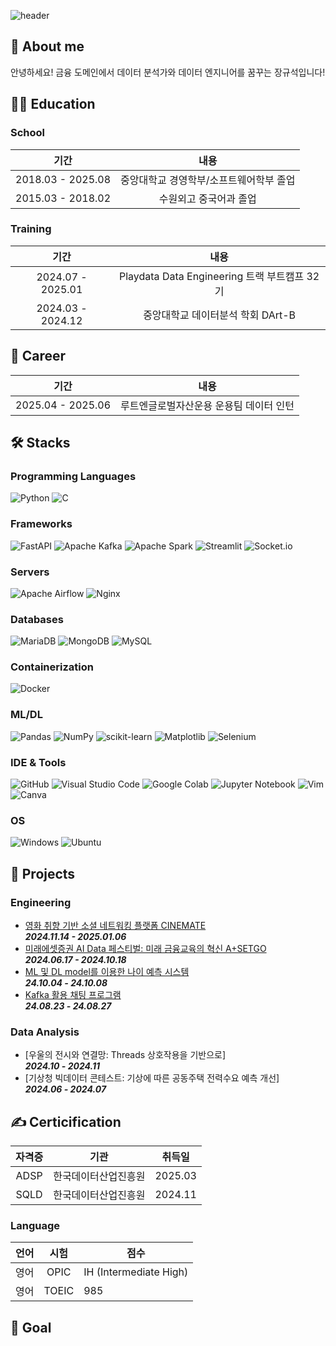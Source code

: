 ![header](https://capsule-render.vercel.app/api?type=waving&color=auto&height=200&section=header&text=Seokxkyu's%20Github&animation=twinkling&fontSize=60&fontColor=000000&fontAlignY=40)

## 📜 About me
안녕하세요! 금융 도메인에서 데이터 분석가와 데이터 엔지니어를 꿈꾸는 장규석입니다!

## 👩‍🎓 Education
### School
|      **기간**     |                 **내용**                |
|:-----------------:|:---------------------------------------:|
| 2018.03 - 2025.08 | 중앙대학교 경영학부/소프트웨어학부 졸업 |
| 2015.03 - 2018.02 | 수원외고 중국어과 졸업                  |

### Training
|      **기간**     |                 **내용**                    |
|:-----------------:|:-------------------------------------------:|
| 2024.07 - 2025.01 | Playdata Data Engineering 트랙 부트캠프 32기 |
| 2024.03 - 2024.12 | 중앙대학교 데이터분석 학회 DArt-B |

## 💼 Career
|      **기간**     |                 **내용**                |
|:-----------------:|:---------------------------------------:|
| 2025.04 - 2025.06 | 루트엔글로벌자산운용 운용팀 데이터 인턴 |

## 🛠️ Stacks
### Programming Languages
![Python](https://img.shields.io/badge/python-3670A0?style=for-the-badge&logo=python&logoColor=ffdd54)
![C](https://img.shields.io/badge/c-%2300599C.svg?style=for-the-badge&logo=c&logoColor=white)

### Frameworks
![FastAPI](https://img.shields.io/badge/FastAPI-005571?style=for-the-badge&logo=fastapi)
![Apache Kafka](https://img.shields.io/badge/Apache%20Kafka-000?style=for-the-badge&logo=apachekafka)
![Apache Spark](https://img.shields.io/badge/Apache%20Spark-FDEE21?style=for-the-badge&logo=apachespark&logoColor=black)
![Streamlit](https://img.shields.io/badge/Streamlit-%23FE4B4B.svg?style=for-the-badge&logo=streamlit&logoColor=white)
![Socket.io](https://img.shields.io/badge/Socket.io-black?style=for-the-badge&logo=socket.io&badgeColor=010101)

### Servers
![Apache Airflow](https://img.shields.io/badge/Apache%20Airflow-017CEE?style=for-the-badge&logo=Apache%20Airflow&logoColor=white)
![Nginx](https://img.shields.io/badge/nginx-%23009639.svg?style=for-the-badge&logo=nginx&logoColor=white)

### Databases
![MariaDB](https://img.shields.io/badge/MariaDB-003545?style=for-the-badge&logo=mariadb&logoColor=white)
![MongoDB](https://img.shields.io/badge/MongoDB-%234ea94b.svg?style=for-the-badge&logo=mongodb&logoColor=white)
![MySQL](https://img.shields.io/badge/mysql-4479A1.svg?style=for-the-badge&logo=mysql&logoColor=white)

### Containerization
![Docker](https://img.shields.io/badge/docker-%230db7ed.svg?style=for-the-badge&logo=docker&logoColor=white)

### ML/DL
![Pandas](https://img.shields.io/badge/pandas-%23150458.svg?style=for-the-badge&logo=pandas&logoColor=white)
![NumPy](https://img.shields.io/badge/numpy-%23013243.svg?style=for-the-badge&logo=numpy&logoColor=white)
![scikit-learn](https://img.shields.io/badge/scikit--learn-%23F7931E.svg?style=for-the-badge&logo=scikit-learn&logoColor=white)
![Matplotlib](https://img.shields.io/badge/Matplotlib-%23ffffff.svg?style=for-the-badge&logo=Matplotlib&logoColor=black)
![Selenium](https://img.shields.io/badge/-selenium-%43B02A?style=for-the-badge&logo=selenium&logoColor=white)

### IDE & Tools
![GitHub](https://img.shields.io/badge/github-%23121011.svg?style=for-the-badge&logo=github&logoColor=white)
![Visual Studio Code](https://img.shields.io/badge/Visual%20Studio%20Code-0078d7.svg?style=for-the-badge&logo=visual-studio-code&logoColor=white)
![Google Colab](https://img.shields.io/badge/Google%20Colab-%23F9A825.svg?style=for-the-badge&logo=googlecolab&logoColor=white)
![Jupyter Notebook](https://img.shields.io/badge/jupyter-%23FA0F00.svg?style=for-the-badge&logo=jupyter&logoColor=white)
![Vim](https://img.shields.io/badge/VIM-%2311AB00.svg?style=for-the-badge&logo=vim&logoColor=white)
![Canva](https://img.shields.io/badge/Canva-%2300C4CC.svg?style=for-the-badge&logo=Canva&logoColor=white)

### OS
![Windows](https://img.shields.io/badge/Windows-0078D6?style=for-the-badge&logo=windows&logoColor=white) 
![Ubuntu](https://img.shields.io/badge/Ubuntu-E95420?style=for-the-badge&logo=ubuntu&logoColor=white)

## 🔧 Projects
### Engineering
- [영화 취향 기반 소셜 네트워킹 플랫폼 CINEMATE](https://github.com/Seokxkyu/DE32-final_project-CINEMATE)<br>
  ***2024.11.14 - 2025.01.06***
- [미래에셋증권 AI Data 페스티벌: 미래 금융교육의 혁신 A+SETGO](https://github.com/Seokxkyu/miraeasset)<br>
  ***2024.06.17 - 2024.10.18***
- [ML 및 DL model를 이용한 나이 예측 시스템](https://github.com/Seokxkyu/DE32-3rd_project)<br>
  ***24.10.04 - 24.10.08***
- [Kafka 활용 채팅 프로그램](https://github.com/Seokxkyu/DE32-2rd_project)<br>
  ***24.08.23 - 24.08.27***

### Data Analysis
- [우울의 전시와 연결망: Threads 상호작용을 기반으로]<br>
  ***2024.10 - 2024.11***
- [기상청 빅데이터 콘테스트: 기상에 따른 공동주택 전력수요 예측 개선]<br>
  ***2024.06 - 2024.07***

## ✍ Certicification
| **자격증** |       **기관**       | **취득일** |
|:----------:|:--------------------:|------------|
| ADSP       | 한국데이터산업진흥원 | 2025.03    |
| SQLD       | 한국데이터산업진흥원 | 2024.11    |

### Language
| **언어** | **시험** | **점수** |
|:-------:|:--------:|----------|
| 영어    |   OPIC   |   IH (Intermediate High)   |
| 영어    |  TOEIC  |   985   |

## 🎯 Goal
<!--
**Seokxkyu/Seokxkyu** is a ✨ _special_ ✨ repository because its `README.md` (this file) appears on your GitHub profile.

Here are some ideas to get you started:

- 🔭 I’m currently working on ...
- 🌱 I’m currently learning ...
- 👯 I’m looking to collaborate on ...
- 🤔 I’m looking for help with ...
- 💬 Ask me about ...
- 📫 How to reach me: ...
- 😄 Pronouns: ...
- ⚡ Fun fact: ...
-->
